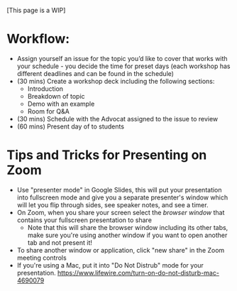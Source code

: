 [This page is a WIP]
# Workflow:

- Assign yourself an issue for the topic you’d like to cover that works with your schedule - you decide the time for preset days (each workshop has different deadlines and can be found in the schedule)
- (30 mins) Create a workshop deck including the following sections:
  - Introduction
  - Breakdown of topic
  - Demo with an example
  - Room for Q&A
- (30 mins) Schedule with the Advocat assigned to the issue to review
- (60 mins) Present day of to students


# Tips and Tricks for Presenting on Zoom


- Use "presenter mode" in Google Slides, this will put your presentation into fullscreen mode and give you a separate presenter's window which will let you flip through sides, see speaker notes, and see a timer. 
- On Zoom, when you share your screen select the *browser window* that contains your fullscreen presentation to share
  - Note that this will share the browser window including its other tabs, make sure you're using another window if you want to open another tab and not present it!
- To share another window or application, click "new share" in the Zoom meeting controls
- If you're using a Mac, put it into "Do Not Distrub" mode for your presentation.  https://www.lifewire.com/turn-on-do-not-disturb-mac-4690079 

